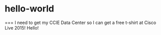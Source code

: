 # hello-world 
===
I need to get my CCIE Data Center so I can get a free t-shirt at Cisco Live 2015!
Hello!
